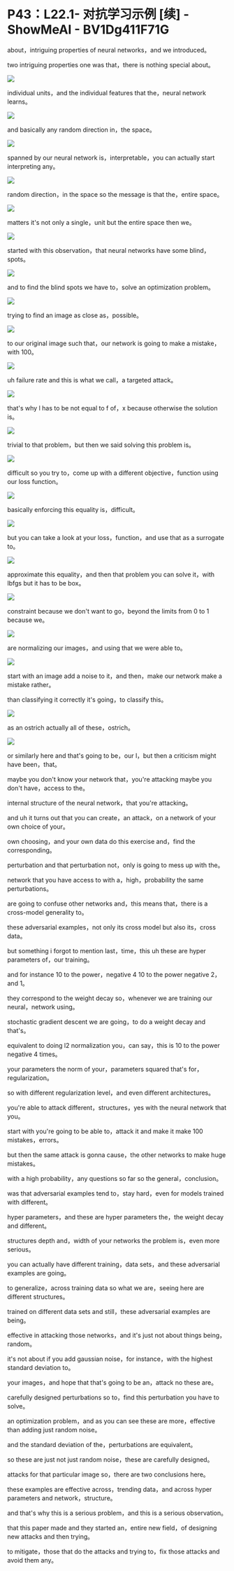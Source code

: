 # P43：L22.1- 对抗学习示例 [续] - ShowMeAI - BV1Dg411F71G

about，intriguing properties of neural networks，and we introduced。

two intriguing properties one was that，there is nothing special about。



![](img/f0611a70493bda5f09e4dcd886f2704d_1.png)

individual units，and the individual features that the，neural network learns。



![](img/f0611a70493bda5f09e4dcd886f2704d_3.png)

and basically any random direction in，the space。

![](img/f0611a70493bda5f09e4dcd886f2704d_5.png)

spanned by our neural network is，interpretable，you can actually start interpreting any。



![](img/f0611a70493bda5f09e4dcd886f2704d_7.png)

random direction，in the space so the message is that the，entire space。



![](img/f0611a70493bda5f09e4dcd886f2704d_9.png)

matters it's not only a single，unit but the entire space then we。



![](img/f0611a70493bda5f09e4dcd886f2704d_11.png)

started with this observation，that neural networks have some blind，spots。



![](img/f0611a70493bda5f09e4dcd886f2704d_13.png)

and to find the blind spots we have to，solve an optimization problem。



![](img/f0611a70493bda5f09e4dcd886f2704d_15.png)

trying to find an image as close as，possible。

![](img/f0611a70493bda5f09e4dcd886f2704d_17.png)

to our original image such that，our network is going to make a mistake，with 100。



![](img/f0611a70493bda5f09e4dcd886f2704d_19.png)

uh failure rate and this is what we call，a targeted attack。



![](img/f0611a70493bda5f09e4dcd886f2704d_21.png)

that's why l has to be not equal to f of，x because otherwise the solution is。



![](img/f0611a70493bda5f09e4dcd886f2704d_23.png)

trivial to that problem，but then we said solving this problem is。



![](img/f0611a70493bda5f09e4dcd886f2704d_25.png)

difficult so you try to，come up with a different objective，function using our loss function。



![](img/f0611a70493bda5f09e4dcd886f2704d_27.png)

basically enforcing this equality is，difficult。

![](img/f0611a70493bda5f09e4dcd886f2704d_29.png)

but you can take a look at your loss，function，and use that as a surrogate to。



![](img/f0611a70493bda5f09e4dcd886f2704d_31.png)

approximate this equality，and then that problem you can solve it，with lbfgs but it has to be box。



![](img/f0611a70493bda5f09e4dcd886f2704d_33.png)

constraint because we don't want to go，beyond the limits from 0 to 1 because we。



![](img/f0611a70493bda5f09e4dcd886f2704d_35.png)

are normalizing our images，and using that we were able to。



![](img/f0611a70493bda5f09e4dcd886f2704d_37.png)

start with an image add a noise to it，and then，make our network make a mistake rather。

than classifying it correctly it's going，to classify this。



![](img/f0611a70493bda5f09e4dcd886f2704d_39.png)

as an ostrich actually all of these，ostrich。

![](img/f0611a70493bda5f09e4dcd886f2704d_41.png)

or similarly here and that's going to be，our l，but then a criticism might have been，that。

maybe you don't know your network that，you're attacking maybe you don't have，access to the。

internal structure of the neural network，that you're attacking。

and uh it turns out that you can create，an attack，on a network of your own choice of your。

own choosing，and your own data do this exercise and，find the corresponding。

perturbation and that perturbation not，only is going to mess up with the。

network that you have access to with a，high，probability the same perturbations。

are going to confuse other networks and，this means that，there is a cross-model generality to。

these adversarial examples，not only its cross model but also its，cross data。

but something i forgot to mention last，time，this uh these are hyper parameters of，our training。

and for instance 10 to the power，negative 4 10 to the power negative 2，and 1。

they correspond to the weight decay so，whenever we are training our neural，network using。

stochastic gradient descent we are going，to do a weight decay and that's。

equivalent to doing l2 normalization you，can say，this is 10 to the power negative 4 times。

your parameters the norm of your，parameters squared that's for，regularization。

so with different regularization level，and even different architectures。

you're able to attack different，structures，yes with the neural network that you。

start with you're going to be able to，attack it and make it make 100 mistakes，errors。

but then the same attack is gonna cause，the other networks to make huge mistakes。

with a high probability，any questions so far so the general，conclusion。

was that adversarial examples tend to，stay hard，even for models trained with different。

hyper parameters，and these are hyper parameters the，the weight decay and different。

structures depth and，width of your networks the problem is，even more serious。

you can actually have different training，data sets，and these adversarial examples are going。

to generalize，across training data so what we are，seeing here are different structures。

trained on different data sets and still，these adversarial examples are being。

effective in attacking those networks，and it's just not about things being，random。

it's not about if you add gaussian noise，for instance，with the highest standard deviation to。

your images，and hope that that's going to be an，attack no these are。

carefully designed perturbations so to，find this perturbation you have to solve。

an optimization problem，and as you can see these are more，effective than adding just random noise。

and the standard deviation of the，perturbations are equivalent。

so these are just not just random noise，these are carefully designed。

attacks for that particular image so，there are two conclusions here。

these examples are effective across，trending data，and across hyper parameters and network，structure。

and that's why this is a serious problem，and this is a serious observation。

that this paper made and they started an，entire new field，of designing new attacks and then trying。

to mitigate，those that do the attacks and trying to，fix those attacks and avoid them any。

